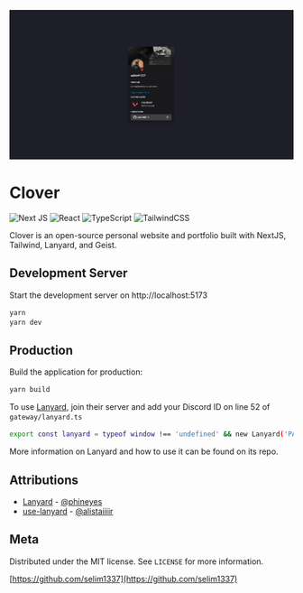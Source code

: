  <img 
      src="demo/demo.png"
      />

# Clover
![Next JS](https://img.shields.io/badge/Next-black?style=for-the-badge&logo=next.js&logoColor=white) ![React](https://img.shields.io/badge/react-%2320232a.svg?style=for-the-badge&logo=react&logoColor=%2361DAFB) ![TypeScript](https://img.shields.io/badge/typescript-%23007ACC.svg?style=for-the-badge&logo=typescript&logoColor=white) 
![TailwindCSS](https://img.shields.io/badge/tailwindcss-%2338B2AC.svg?style=for-the-badge&logo=tailwind-css&logoColor=white)

Clover is an open-source personal website and portfolio built with NextJS, Tailwind, Lanyard, and Geist.

## Development Server

Start the development server on http://localhost:5173

```bash
yarn
yarn dev
```

## Production

Build the application for production:

```bash
yarn build
```

To use [Lanyard](https://github.com/Phineas/lanyard), join their server and add your Discord ID on line 52 of `gateway/lanyard.ts`

```sh
export const lanyard = typeof window !== 'undefined' && new Lanyard('PASTE_ID_HERE');
```

More information on Lanyard and how to use it can be found on its repo.

## Attributions

- [Lanyard](https://github.com/Phineas/lanyard) - [@phineyes](https://twitter.com/phineyes)
- [use-lanyard](https://github.com/alii/use-lanyard) - [@alistaiiiir](https://twitter.com/alistaiiiir)


## Meta

Distributed under the MIT license. See ``LICENSE`` for more information.

[https://github.com/selim1337](https://github.com/selim1337)



<!--
![demo](https://user-images.githubusercontent.com/70216275/194046379-677988a6-0104-45e6-997a-9ce7bce97879.png)
-->
